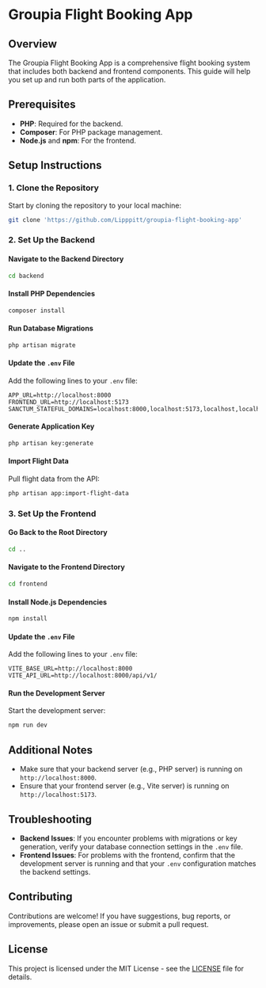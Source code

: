 # Groupia Flight Booking App

## Overview

The Groupia Flight Booking App is a comprehensive flight booking system that includes both backend and frontend components. This guide will help you set up and run both parts of the application.

## Prerequisites

- **PHP**: Required for the backend.
- **Composer**: For PHP package management.
- **Node.js** and **npm**: For the frontend.

## Setup Instructions

### 1. Clone the Repository

Start by cloning the repository to your local machine:

```bash
git clone 'https://github.com/Lipppitt/groupia-flight-booking-app'
```

### 2. Set Up the Backend

#### Navigate to the Backend Directory

```bash
cd backend
```

#### Install PHP Dependencies

```bash
composer install
```

#### Run Database Migrations

```bash
php artisan migrate
```

#### Update the `.env` File

Add the following lines to your `.env` file:

```env
APP_URL=http://localhost:8000
FRONTEND_URL=http://localhost:5173
SANCTUM_STATEFUL_DOMAINS=localhost:8000,localhost:5173,localhost,localhost:8000,127.0.0.1:5173,127.0.0.1:8000
```

#### Generate Application Key

```bash
php artisan key:generate
```

#### Import Flight Data

Pull flight data from the API:

```bash
php artisan app:import-flight-data
```

### 3. Set Up the Frontend

#### Go Back to the Root Directory

```bash
cd ..
```

#### Navigate to the Frontend Directory

```bash
cd frontend
```

#### Install Node.js Dependencies

```bash
npm install
```

#### Update the `.env` File

Add the following lines to your `.env` file:

```env
VITE_BASE_URL=http://localhost:8000
VITE_API_URL=http://localhost:8000/api/v1/
```

#### Run the Development Server

Start the development server:

```bash
npm run dev
```

## Additional Notes

- Make sure that your backend server (e.g., PHP server) is running on `http://localhost:8000`.
- Ensure that your frontend server (e.g., Vite server) is running on `http://localhost:5173`.

## Troubleshooting

- **Backend Issues**: If you encounter problems with migrations or key generation, verify your database connection settings in the `.env` file.
- **Frontend Issues**: For problems with the frontend, confirm that the development server is running and that your `.env` configuration matches the backend settings.

## Contributing

Contributions are welcome! If you have suggestions, bug reports, or improvements, please open an issue or submit a pull request.

## License

This project is licensed under the MIT License - see the [LICENSE](LICENSE) file for details.
